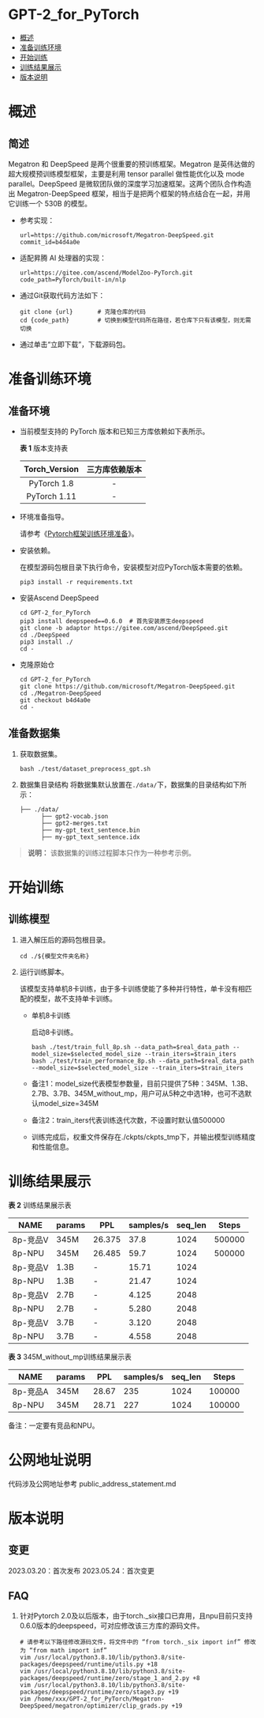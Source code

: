 # GPT-2_for_PyTorch

-   [概述](概述.md)
-   [准备训练环境](准备训练环境.md)
-   [开始训练](开始训练.md)
-   [训练结果展示](训练结果展示.md)
-   [版本说明](版本说明.md)


# 概述

## 简述

Megatron 和 DeepSpeed 是两个很重要的预训练框架。Megatron 是英伟达做的超大规模预训练模型框架，主要是利用 tensor parallel 做性能优化以及 mode parallel。DeepSpeed 是微软团队做的深度学习加速框架。这两个团队合作构造出 Megatron-DeepSpeed  框架，相当于是把两个框架的特点结合在一起，并用它训练一个 530B 的模型。

- 参考实现：

  ```
  url=https://github.com/microsoft/Megatron-DeepSpeed.git
  commit_id=b4d4a0e
  ```

- 适配昇腾 AI 处理器的实现：

  ```
  url=https://gitee.com/ascend/ModelZoo-PyTorch.git
  code_path=PyTorch/built-in/nlp
  ```
  
- 通过Git获取代码方法如下：

  ```
  git clone {url}       # 克隆仓库的代码
  cd {code_path}        # 切换到模型代码所在路径，若仓库下只有该模型，则无需切换
  ```
  
- 通过单击“立即下载”，下载源码包。

# 准备训练环境

## 准备环境

- 当前模型支持的 PyTorch 版本和已知三方库依赖如下表所示。

  **表 1**  版本支持表

  | Torch_Version      | 三方库依赖版本                                 |
  | :--------: | :----------------------------------------------------------: |
  | PyTorch 1.8 | - |
  | PyTorch 1.11 | - |
  
- 环境准备指导。

  请参考《[Pytorch框架训练环境准备](https://www.hiascend.com/document/detail/zh/ModelZoo/pytorchframework/ptes)》。
  
- 安装依赖。

  在模型源码包根目录下执行命令，安装模型对应PyTorch版本需要的依赖。
  ```
  pip3 install -r requirements.txt
  ```


- 安装Ascend DeepSpeed 
  
  ```
  cd GPT-2_for_PyTorch
  pip3 install deepspeed==0.6.0  # 首先安装原生deepspeed
  git clone -b adaptor https://gitee.com/ascend/DeepSpeed.git
  cd ./DeepSpeed
  pip3 install ./
  cd -
  ```


- 克隆原始仓

  ```
  cd GPT-2_for_PyTorch
  git clone https://github.com/microsoft/Megatron-DeepSpeed.git
  cd ./Megatron-DeepSpeed
  git checkout b4d4a0e
  cd -
  ```

## 准备数据集

1. 获取数据集。

    ```bash ./test/dataset_preprocess_gpt.sh```

2. 数据集目录结构
   将数据集默认放置在```./data/```下，数据集的目录结构如下所示：

   ```
   ├── ./data/
         ├── gpt2-vocab.json         
         ├── gpt2-merges.txt
         ├── my-gpt_text_sentence.bin
         ├── my-gpt_text_sentence.idx
   ```

> **说明：** 
>该数据集的训练过程脚本只作为一种参考示例。


# 开始训练

## 训练模型

1. 进入解压后的源码包根目录。

   ```
   cd ./${模型文件夹名称} 
   ```

2. 运行训练脚本。

   该模型支持单机8卡训练，由于多卡训练使能了多种并行特性，单卡没有相匹配的模型，故不支持单卡训练。

   - 单机8卡训练

     启动8卡训练。

     ```
     bash ./test/train_full_8p.sh --data_path=$real_data_path --model_size=$selected_model_size --train_iters=$train_iters
     bash ./test/train_performance_8p.sh --data_path=$real_data_path --model_size=$selected_model_size --train_iters=$train_iters
     ```
   - 备注1：model_size代表模型参数量，目前只提供了5种：345M、1.3B、2.7B、3.7B、345M_without_mp，用户可从5种之中选1种，也可不选默认model_size=345M
   - 备注2：train_iters代表训练迭代次数，不设置时默认值500000
   - 训练完成后，权重文件保存在./ckpts/ckpts_tmp下，并输出模型训练精度和性能信息。

# 训练结果展示

**表 2**  训练结果展示表

| NAME     | params |  PPL  | samples/s | seq_len | Steps     |
| -------  | -----  | -----  |------- | ----- | ------    |
| 8p-竞品V  | 345M  | 26.375  |   37.8 | 1024 | 500000    |
| 8p-NPU   | 345M | 26.485 |   59.7  | 1024 | 500000    |
| 8p-竞品V  | 1.3B  | - |  15.71 | 1024 |
| 8p-NPU   | 1.3B  | - |  21.47  | 1024 |
| 8p-竞品V  | 2.7B  | - |   4.125 | 2048 |
| 8p-NPU   | 2.7B  | - |   5.280  | 2048 |
| 8p-竞品V  | 3.7B  | - |   3.120 | 2048 |
| 8p-NPU   | 3.7B  | - |   4.558  | 2048 |

**表 3**  345M_without_mp训练结果展示表

| NAME     | params | PPL    | samples/s | seq_len | Steps     |
| -------  | -----  | -----  |------- | ----- | ------    |
| 8p-竞品A  | 345M  | 28.67 |   235 | 1024 | 100000    |
| 8p-NPU   | 345M  | 28.71 |   227  | 1024 | 100000    |

备注：一定要有竞品和NPU。

# 公网地址说明

代码涉及公网地址参考 public_address_statement.md

# 版本说明

## 变更

2023.03.20：首次发布
2023.05.24：首次变更

## FAQ

1. 针对Pytorch 2.0及以后版本，由于torch._six接口已弃用，且npu目前只支持0.6.0版本的deepspeed，可对应修改该三方库的源码文件。

   ```
   # 请参考以下路径修改源码文件，将文件中的 “from torch._six import inf” 修改为 “from math import inf”
   vim /usr/local/python3.8.10/lib/python3.8/site-packages/deepspeed/runtime/utils.py +18
   vim /usr/local/python3.8.10/lib/python3.8/site-packages/deepspeed/runtime/zero/stage_1_and_2.py +8
   vim /usr/local/python3.8.10/lib/python3.8/site-packages/deepspeed/runtime/zero/stage3.py +19
   vim /home/xxx/GPT-2_for_PyTorch/Megatron-DeepSpeed/megatron/optimizer/clip_grads.py +19
   ```

